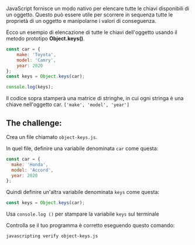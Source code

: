 JavaScript fornisce un modo nativo per elencare tutte le chiavi disponibili di un oggetto. Questo può essere utile per scorrere in sequenza tutte le proprietà di un oggetto e manipolarne i valori di conseguenza.

Ecco un esempio di elencazione di tutte le chiavi dell'oggetto usando il metodo prototipo **Object.keys()**.

```js
const car = {
    make: 'Toyota',
    model: 'Camry',
    year: 2020
};
const keys = Object.keys(car);

console.log(keys);
```

Il codice sopra stamperà una matrice di stringhe, in cui ogni stringa è una chiave nell'oggetto car. `['make', 'model', 'year']`

## The challenge:

Crea un file chiamato `object-keys.js`.

In quel file, definire una variabile denominata `car` come questa:

```js
const car = {
  make: 'Honda',
  model: 'Accord',
  year: 2020
};
```

Quindi definire un'altra variabile denominata `keys` come questa:
```js
const keys = Object.keys(car);
```

Usa `console.log ()` per stampare la variabile `keys` sul terminale

Controlla se il tuo programma è corretto eseguendo questo comando:

```bash
javascripting verify object-keys.js
```
